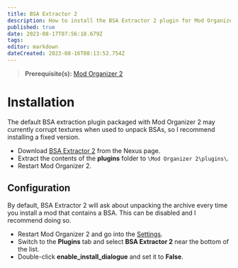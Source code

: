 ```yaml
---
title: BSA Extractor 2
description: How to install the BSA Extractor 2 plugin for Mod Organizer 2.
published: true
date: 2023-08-17T07:56:18.679Z
tags: 
editor: markdown
dateCreated: 2023-08-16T08:13:52.754Z
---
```


> **Prerequisite(s):** [Mod Organizer 2](/mod-organizer-2)

# Installation

The default BSA extraction plugin packaged with Mod Organizer 2 may currently corrupt textures when used to unpack BSAs, so I recommend installing a fixed version.

- Download [BSA Extractor 2](https://www.nexusmods.com/skyrimspecialedition/mods/92044?tab=files) from the Nexus page.
- Extract the contents of the **plugins** folder to `\Mod Organizer 2\plugins\`.
- Restart Mod Organizer 2.

## Configuration

By default, BSA Extractor 2 will ask about unpacking the archive every time you install a mod that contains a BSA. This can be disabled and I recommend doing so.

- Restart Mod Organizer 2 and go into the [Settings](/getting-started/initial-setup/mo2-open-settings.png). 
- Switch to the **Plugins** tab and select **BSA Extractor 2** near the bottom of the list.
- Double-click **enable_install_dialogue** and set it to **False**.
